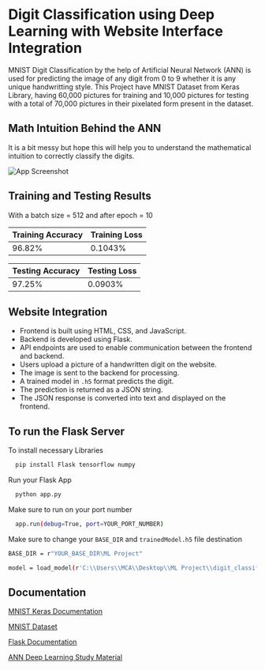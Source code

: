 
# Digit Classification using Deep Learning with Website Interface Integration 

MNIST Digit Classification by the help of Artificial Neural Network (ANN) is used for predicting the image of any digit from 0 to 9 whether it is any unique handwritting style. This Project have MNIST Dataset from Keras Library, having 60,000 pictures for training and 10,000 pictures for testing with a total of 70,000 pictures in their pixelated form present in the dataset.




## Math Intuition Behind the ANN

It is a bit messy but hope this will help you to understand the mathematical intuition to correctly classify the digits. 

![App Screenshot](https://github.com/user-attachments/assets/0677d7a3-64bd-4acf-a3d1-30c3dcac3deb)
## Training and Testing Results

With a batch size = 512 and after epoch = 10

| Training Accuracy             | Training Loss                                                                |
| ----------------- | ------------------------------------------------------------------ |
| 96.82% | 0.1043% |


| Testing Accuracy             | Testing Loss                                                                |
| ----------------- | ------------------------------------------------------------------ |
| 97.25% | 0.0903% |



## Website Integration

- Frontend is built using HTML, CSS, and JavaScript.  
- Backend is developed using Flask.  
- API endpoints are used to enable communication between the frontend and backend.  
- Users upload a picture of a handwritten digit on the website.  
- The image is sent to the backend for processing.  
- A trained model in `.h5` format predicts the digit.  
- The prediction is returned as a JSON string.  
- The JSON response is converted into text and displayed on the frontend.




## To run the Flask Server

To install necessary Libraries

```bash
  pip install Flask tensorflow numpy
```
Run your Flask App
```bash
  python app.py
```

Make sure to run on your port number 
```bash
  app.run(debug=True, port=YOUR_PORT_NUMBER)
```
Make sure to change your `BASE_DIR` and `trainedModel.h5` file destination
```bash
BASE_DIR = r"YOUR_BASE_DIR\ML Project"
```
```bash
model = load_model(r'C:\\Users\\MCA\\Desktop\\ML Project\\digit_classification_model.h5')
```
## Documentation

[MNIST Keras Documentation](https://keras.io/api/datasets/mnist/)

[MNIST Dataset](https://www.kaggle.com/datasets/hojjatk/mnist-dataset)

[Flask Documentation](https://flask.palletsprojects.com/en/stable/installation/)

[ANN Deep Learning Study Material](https://pypr.sourceforge.net/ann.html)
